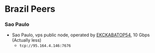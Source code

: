 # Brazil Peers

### Sao Paulo

* Sao Paulo, vps public node, operated by [EKCKABATOP54](androposhtar1029@gmail.com), 10 Gbps (Actually less)
  * `tcp://95.164.4.146:7676`